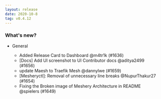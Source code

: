 ```yaml
---
layout: release
date: 2020-10-8
tag: v0.4.12
---
```


### What's new?

- General

  - Added Release Card to Dashboard @m4tr1k (#1636)
  - [Docs] Add UI screenshot to UI Contributor docs @aditya2499 (#1656)
  - update Maesh to Traefik Mesh @dannylwe (#1659)
  - \[Mesheryctl\]: Removal of unnecessary line breaks @NupurThakur27 (#1654)
  - Fixing the Broken image of Meshery Architecture in README @spielers (#1649)

